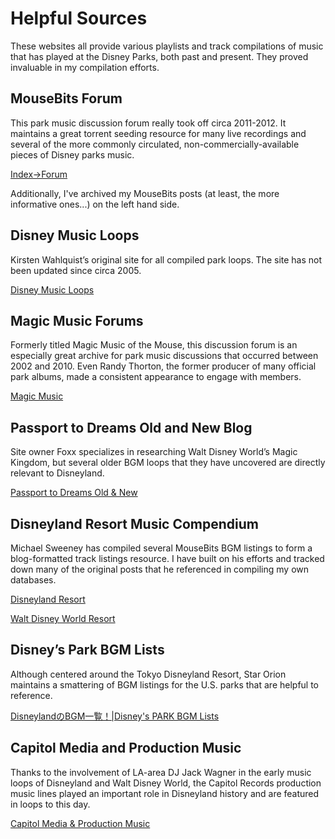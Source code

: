 # Helpful Sources

These websites all provide various playlists and track compilations of music that has played at the Disney Parks, both past and present. They proved invaluable in my compilation efforts.

## MouseBits Forum

This park music discussion forum really took off circa 2011-2012. It maintains a great torrent seeding resource for many live recordings and several of the more commonly circulated, non-commercially-available pieces of Disney parks music.

[Index->Forum](https://mousebits.com/index.php?page=forum)

Additionally, I've archived my MouseBits posts (at least, the more informative ones...) on the left hand side.

## Disney Music Loops

Kirsten Wahlquist’s original site for all compiled park loops. The site has not been updated since circa 2005.

[Disney Music Loops](https://disneymusicloops.tripod.com/main.html)

## Magic Music Forums

Formerly titled Magic Music of the Mouse, this discussion forum is an especially great archive for park music discussions that occurred between 2002 and 2010. Even Randy Thorton, the former producer of many official park albums, made a consistent appearance to engage with members.

[Magic Music](https://community.magicmusic.net/)

## Passport to Dreams Old and New Blog

Site owner Foxx specializes in researching Walt Disney World’s Magic Kingdom, but several older BGM loops that they have uncovered are directly relevant to Disneyland.

[Passport to Dreams Old & New](http://passport2dreams.blogspot.com/)

## Disneyland Resort Music Compendium

Michael Sweeney has compiled several MouseBits BGM listings to form a blog-formatted track listings resource. I have built on his efforts and tracked down many of the original posts that he referenced in compiling my own databases.

[Disneyland Resort](https://disney-parks-music-compendium.blogspot.com/p/disneyland-resort.html)

[Walt Disney World Resort](https://disney-parks-music-compendium.blogspot.com/p/walt-disney-world-resort.html)

## Disney’s Park BGM Lists

Although centered around the Tokyo Disneyland Resort, Star Orion maintains a smattering of BGM listings for the U.S. parks that are helpful to reference.

[DisneylandのBGM一覧！|Disney's PARK BGM Lists](http://tdrparkbgm.web.fc2.com/Disneyland.html)

## Capitol Media and Production Music

Thanks to the involvement of LA-area DJ Jack Wagner in the early music loops of Disneyland and Walt Disney World, the Capitol Records production music lines played an important role in Disneyland history and are featured in loops to this day.

[Capitol Media & Production Music](capitol/capitol.md)
